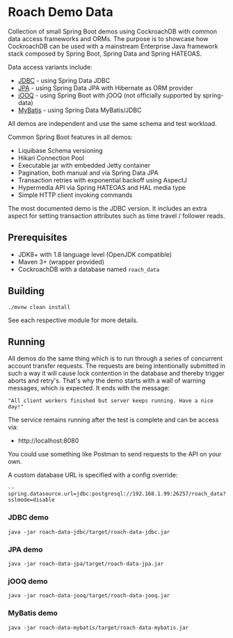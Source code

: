 # Roach Demo Data

Collection of small Spring Boot demos using CockroachDB with common data access frameworks and ORMs.
The purpose is to showcase how CockroachDB can be used with a mainstream Enterprise Java framework
stack composed by Spring Boot, Spring Data and Spring HATEOAS.

Data access variants include:

- [JDBC](roach-data-jdbc/README.md) - using Spring Data JDBC
- [JPA](roach-data-jpa/README.md) - using Spring Data JPA with Hibernate as ORM provider
- [jOOQ](roach-data-jooq/README.md) - using Spring Boot with jOOQ (not officially supported by spring-data)
- [MyBatis](roach-data-mybatis/README.md) - using Spring Data MyBatis/JDBC

All demos are independent and use the same schema and test workload.

Common Spring Boot features in all demos:

- Liquibase Schema versioning
- Hikari Connection Pool
- Executable jar with embedded Jetty container
- Pagination, both manual and via Spring Data JPA
- Transaction retries with exponential backoff using AspectJ
- Hypermedia API via Spring HATEOAS and HAL media type
- Simple HTTP client invoking commands

The most documented demo is the JDBC version. It includes an extra aspect for setting transaction attributes such
as time travel / follower reads.

## Prerequisites

- JDK8+ with 1.8 language level (OpenJDK compatible)
- Maven 3+ (wrapper provided)
- CockroachDB with a database named `roach_data`

## Building

    ./mvnw clean install

See each respective module for more details.

## Running

All demos do the same thing which is to run through a series of concurrent account
transfer requests. The requests are being intentionally submitted in such a way
it will cause lock contention in the database and thereby trigger aborts and retry's.
That's why the demo starts with a wall of warning messages, which is expected.
It ends with the message:

    "All client workers finished but server keeps running. Have a nice day!"

The service remains running after the test is complete and can be access via:

- http://localhost:8080

You could use something like Postman to send requests to the API on your own.

A custom database URL is specified with a config override:

    --spring.datasource.url=jdbc:postgresql://192.168.1.99:26257/roach_data?sslmode=disable

### JDBC demo

    java -jar roach-data-jdbc/target/roach-data-jdbc.jar

### JPA demo

    java -jar roach-data-jpa/target/roach-data-jpa.jar

### jOOQ demo

    java -jar roach-data-jooq/target/roach-data-jooq.jar

### MyBatis demo

    java -jar roach-data-mybatis/target/roach-data-mybatis.jar
